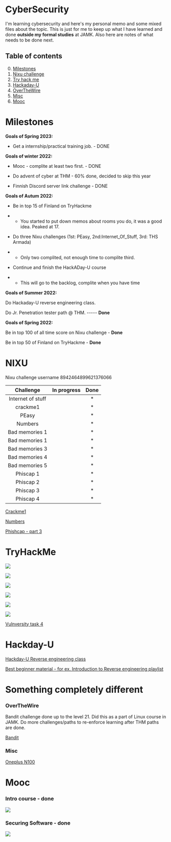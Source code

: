 # CyberSecurity

I'm learning cybersecurity and here's my personal memo and some mixed files about the topic. This is just for me to keep up what I have learned and done **outside my formal studies** at JAMK. Also here are notes of what needs to be done next.



## Table of contents
0. [Milestones](#Milestones)
1. [Nixu challenge](#NIXU)
2. [Try hack me](#TryHackMe)
3. [Hackaday-U](#Hackday-U)
4. [OverTheWire](#OverTheWire)
5. [Misc](#Misc)
6. [Mooc](#Mooc)

# Milestones

**Goals of Spring 2023:**

* Get a internship/practical training job. - DONE

**Goals of winter 2022:**

* Mooc - complite at least two first. - DONE

* Do advent of cyber at THM - 60% done, decided to skip this year

* Finnish Discord server link challenge - DONE

**Goals of Autum 2022:**

* Be in top 15 of Finland on TryHackme
 
* * You started to put down memos about rooms you do, it was a good idea. Peaked at 17.

* Do three Nixu challenges (1st: PEasy, 2nd:Internet_Of_Stuff, 3rd: THS Armada)

* * Only two complited, not enough time to complite third.

* Continue and finish the HackADay-U course

* * This will go to the backlog, complite when you have time

**Goals of Summer 2022:**

Do Hackaday-U reverse engineering class.

Do Jr. Penetration tester path @ THM. ----- **Done**

**Goals of Spring 2022:**

Be in top 100 of all time score on Nixu challenge - **Done**

Be in top 50 of Finland on TryHackme - **Done**


# NIXU

Nixu challenge username 8942464899621376066

|Challenge|In progress|Done|
|:-:|:-:|:-:|
|Internet of stuff||*|
|crackme1| | *|
|PEasy||*| 
|Numbers| | *|
|Bad memories 1| |*|
|Bad memories 1| |*|
|Bad memories 3| |*|
|Bad memories 4| |*|
|Bad memories 5| |*|
|Phiscap 1||*|
|Phiscap 2||*|
|Phiscap 3||*|
|Phiscap 4||*|

[Crackme1](./NIXU/crackme1-memo.md)

[Numbers](./NIXU/numbers.py)

[Phishcap - part 3](./NIXU/Nixutractor.py)


# TryHackMe

![](./THM/THM-jr-penet-test.png)

![](./THM/THM-comptia-pentest-plus.png)

![](./THM/THM-cyber-defence.png)

![](./THM/THM-AoC-2021.png)

![](./THM/THM-beginner.png)

![](./THM/THM-pre_security.png)

[Vulnversity task 4](./THM/john_h.py)

# Hackday-U

[Hackday-U Reverse engineering class](./HADU/hackaday.md)

[Best beginner material - for ex. Introduction to Reverse engineering playlist](https://www.youtube.com/c/DrJoshStroschein)


# Something completely different

### OverTheWire

Bandit challenge done up to the level 21. Did this as a part of Linux course in JAMK. Do more challenges/paths to re-enforce learning after THM paths are done.

[Bandit](./OTW/bandit.txt)

### Misc

[Oneplus N100](./MISC/oneplus.md)


# Mooc

### Intro course - done

![](./MOOC/intro.png)

### Securing Software - done

![](./MOOC/securing_software_cert.png)
